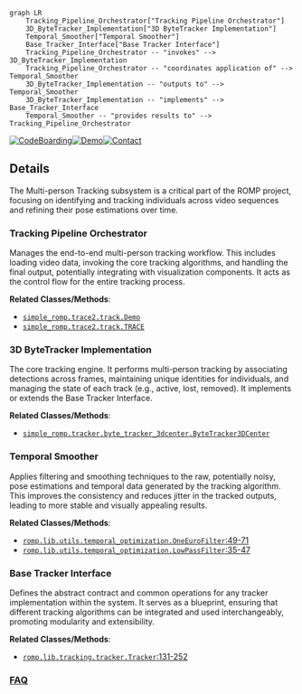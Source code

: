 ```mermaid
graph LR
    Tracking_Pipeline_Orchestrator["Tracking Pipeline Orchestrator"]
    3D_ByteTracker_Implementation["3D ByteTracker Implementation"]
    Temporal_Smoother["Temporal Smoother"]
    Base_Tracker_Interface["Base Tracker Interface"]
    Tracking_Pipeline_Orchestrator -- "invokes" --> 3D_ByteTracker_Implementation
    Tracking_Pipeline_Orchestrator -- "coordinates application of" --> Temporal_Smoother
    3D_ByteTracker_Implementation -- "outputs to" --> Temporal_Smoother
    3D_ByteTracker_Implementation -- "implements" --> Base_Tracker_Interface
    Temporal_Smoother -- "provides results to" --> Tracking_Pipeline_Orchestrator
```

[![CodeBoarding](https://img.shields.io/badge/Generated%20by-CodeBoarding-9cf?style=flat-square)](https://github.com/CodeBoarding/GeneratedOnBoardings)[![Demo](https://img.shields.io/badge/Try%20our-Demo-blue?style=flat-square)](https://www.codeboarding.org/demo)[![Contact](https://img.shields.io/badge/Contact%20us%20-%20contact@codeboarding.org-lightgrey?style=flat-square)](mailto:contact@codeboarding.org)

## Details

The Multi-person Tracking subsystem is a critical part of the ROMP project, focusing on identifying and tracking individuals across video sequences and refining their pose estimations over time.

### Tracking Pipeline Orchestrator
Manages the end-to-end multi-person tracking workflow. This includes loading video data, invoking the core tracking algorithms, and handling the final output, potentially integrating with visualization components. It acts as the control flow for the entire tracking process.


**Related Classes/Methods**:

- <a href="https://github.com/Arthur151/ROMP/blob/master/simple_romp/trace2/track.py" target="_blank" rel="noopener noreferrer">`simple_romp.trace2.track.Demo`</a>
- <a href="https://github.com/Arthur151/ROMP/blob/master/simple_romp/trace2/track.py" target="_blank" rel="noopener noreferrer">`simple_romp.trace2.track.TRACE`</a>


### 3D ByteTracker Implementation
The core tracking engine. It performs multi-person tracking by associating detections across frames, maintaining unique identities for individuals, and managing the state of each track (e.g., active, lost, removed). It implements or extends the Base Tracker Interface.


**Related Classes/Methods**:

- <a href="https://github.com/Arthur151/ROMP/blob/master/simple_romp/tracker/byte_tracker_3dcenter.py" target="_blank" rel="noopener noreferrer">`simple_romp.tracker.byte_tracker_3dcenter.ByteTracker3DCenter`</a>


### Temporal Smoother
Applies filtering and smoothing techniques to the raw, potentially noisy, pose estimations and temporal data generated by the tracking algorithm. This improves the consistency and reduces jitter in the tracked outputs, leading to more stable and visually appealing results.


**Related Classes/Methods**:

- <a href="https://github.com/Arthur151/ROMP/blob/master/romp/lib/utils/temporal_optimization.py#L49-L71" target="_blank" rel="noopener noreferrer">`romp.lib.utils.temporal_optimization.OneEuroFilter`:49-71</a>
- <a href="https://github.com/Arthur151/ROMP/blob/master/romp/lib/utils/temporal_optimization.py#L35-L47" target="_blank" rel="noopener noreferrer">`romp.lib.utils.temporal_optimization.LowPassFilter`:35-47</a>


### Base Tracker Interface
Defines the abstract contract and common operations for any tracker implementation within the system. It serves as a blueprint, ensuring that different tracking algorithms can be integrated and used interchangeably, promoting modularity and extensibility.


**Related Classes/Methods**:

- <a href="https://github.com/Arthur151/ROMP/blob/master/romp/lib/tracking/tracker.py#L131-L252" target="_blank" rel="noopener noreferrer">`romp.lib.tracking.tracker.Tracker`:131-252</a>




### [FAQ](https://github.com/CodeBoarding/GeneratedOnBoardings/tree/main?tab=readme-ov-file#faq)